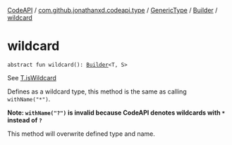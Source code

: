 [CodeAPI](../../../index.md) / [com.github.jonathanxd.codeapi.type](../../index.md) / [GenericType](../index.md) / [Builder](index.md) / [wildcard](.)

# wildcard

`abstract fun wildcard(): `[`Builder`](index.md)`<T, S>`

See [T.isWildcard](../is-wildcard.md)

Defines as a wildcard type, this method is the same as calling `withName("*")`.

**Note: `withName("?")` is invalid because CodeAPI denotes wildcards with `*` instead of `?`**

This method will overwrite defined type and name.

